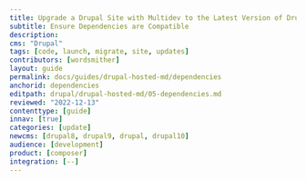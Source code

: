 ```yaml
---
title: Upgrade a Drupal Site with Multidev to the Latest Version of Drupal Using Multidev
subtitle: Ensure Dependencies are Compatible
description: 
cms: "Drupal"
tags: [code, launch, migrate, site, updates]
contributors: [wordsmither]
layout: guide
permalink: docs/guides/drupal-hosted-md/dependencies
anchorid: dependencies
editpath: drupal/drupal-hosted-md/05-dependencies.md
reviewed: "2022-12-13"
contenttype: [guide]
innav: [true]
categories: [update]
newcms: [drupal8, drupal9, drupal, drupal10]
audience: [development]
product: [composer]
integration: [--]
---
```


<Partial file="drupal/dependencies-compatible.md" />
